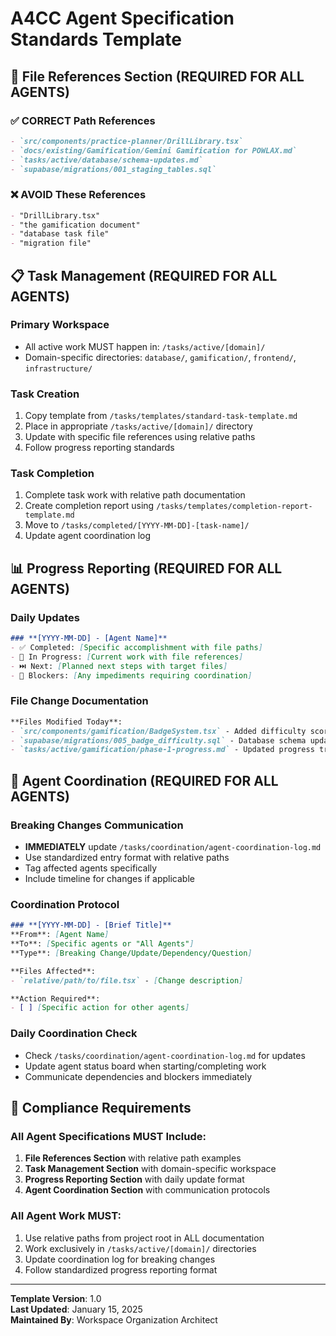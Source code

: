 # A4CC Agent Specification Standards Template

## 📁 File References Section (REQUIRED FOR ALL AGENTS)

### **✅ CORRECT Path References**
```markdown
- `src/components/practice-planner/DrillLibrary.tsx`
- `docs/existing/Gamification/Gemini Gamification for POWLAX.md`
- `tasks/active/database/schema-updates.md`
- `supabase/migrations/001_staging_tables.sql`
```

### **❌ AVOID These References**
```markdown
- "DrillLibrary.tsx"
- "the gamification document"  
- "database task file"
- "migration file"
```

## 📋 Task Management (REQUIRED FOR ALL AGENTS)

### **Primary Workspace**
- All active work MUST happen in: `/tasks/active/[domain]/`
- Domain-specific directories: `database/`, `gamification/`, `frontend/`, `infrastructure/`

### **Task Creation**
1. Copy template from `/tasks/templates/standard-task-template.md`
2. Place in appropriate `/tasks/active/[domain]/` directory
3. Update with specific file references using relative paths
4. Follow progress reporting standards

### **Task Completion**
1. Complete task work with relative path documentation
2. Create completion report using `/tasks/templates/completion-report-template.md`
3. Move to `/tasks/completed/[YYYY-MM-DD]-[task-name]/`
4. Update agent coordination log

## 📊 Progress Reporting (REQUIRED FOR ALL AGENTS)

### **Daily Updates**
```markdown
### **[YYYY-MM-DD] - [Agent Name]**
- ✅ Completed: [Specific accomplishment with file paths]
- 🔧 In Progress: [Current work with file references]
- ⏭️ Next: [Planned next steps with target files]
- 🚨 Blockers: [Any impediments requiring coordination]
```

### **File Change Documentation**
```markdown
**Files Modified Today**:
- `src/components/gamification/BadgeSystem.tsx` - Added difficulty scoring
- `supabase/migrations/005_badge_difficulty.sql` - Database schema updates
- `tasks/active/gamification/phase-1-progress.md` - Updated progress tracking
```

## 🤝 Agent Coordination (REQUIRED FOR ALL AGENTS)

### **Breaking Changes Communication**
- **IMMEDIATELY** update `/tasks/coordination/agent-coordination-log.md`
- Use standardized entry format with relative paths
- Tag affected agents specifically
- Include timeline for changes if applicable

### **Coordination Protocol**
```markdown
### **[YYYY-MM-DD] - [Brief Title]**
**From**: [Agent Name]
**To**: [Specific agents or "All Agents"]
**Type**: [Breaking Change/Update/Dependency/Question]

**Files Affected**:
- `relative/path/to/file.tsx` - [Change description]

**Action Required**:
- [ ] [Specific action for other agents]
```

### **Daily Coordination Check**
- Check `/tasks/coordination/agent-coordination-log.md` for updates
- Update agent status board when starting/completing work
- Communicate dependencies and blockers immediately

## 🚨 Compliance Requirements

### **All Agent Specifications MUST Include**:
1. **File References Section** with relative path examples
2. **Task Management Section** with domain-specific workspace
3. **Progress Reporting Section** with daily update format
4. **Agent Coordination Section** with communication protocols

### **All Agent Work MUST**:
1. Use relative paths from project root in ALL documentation
2. Work exclusively in `/tasks/active/[domain]/` directories
3. Update coordination log for breaking changes
4. Follow standardized progress reporting format

---

**Template Version**: 1.0  
**Last Updated**: January 15, 2025  
**Maintained By**: Workspace Organization Architect